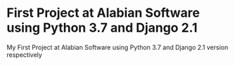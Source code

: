 # First Project at Alabian Software using Python 3.7 and Django 2.1
My First Project at Alabian Software using Python 3.7 and Django 2.1 version respectively
